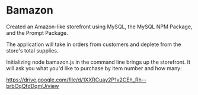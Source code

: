 # Bamazon

Created an Amazon-like storefront using MySQL, the MySQL NPM Package, and the Prompt Package.

The application will take in orders from customers and deplete from the store's total supplies.

Initializing node bamazon.js in the command line brings up the storefront. It will ask you what you'd like to purchase by item number and how many: 

https://drive.google.com/file/d/1XXRCuay2P1v2CEh_Rh--brbOqQfdDqmU/view

